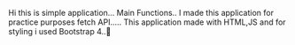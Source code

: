 Hi this is simple application...
Main Functions..
I made this application for practice purposes fetch API.....
This application made with HTML,JS and for styling i used Bootstrap 4..🐑
